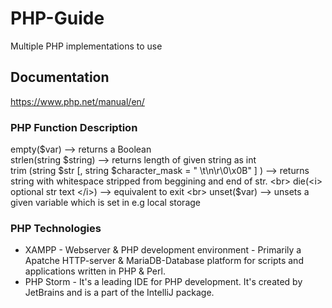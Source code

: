 # PHP-Guide
Multiple PHP implementations to use 

## Documentation
https://www.php.net/manual/en/

### PHP Function Description 

empty($var) --> returns a Boolean <br>
strlen(string $string) --> returns length of given string as int <br>
trim (string $str [, string $character_mask = " \t\n\r\0\x0B" ] ) --> returns string with whitespace stripped from beggining and end of str. <br>
die(<i> optional str text </i>) --> equivalent to exit <br>
unset($var) --> unsets a given variable which is set in e.g local storage <br>

### PHP Technologies 

- XAMPP - Webserver & PHP development environment - Primarily a Apatche HTTP-server & MariaDB-Database platform for scripts and applications written in PHP & Perl.
- PHP Storm - It's a leading IDE for PHP development. It's created by JetBrains and is a part of the IntelliJ package.
